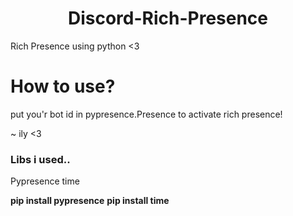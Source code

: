 <center><h1>Discord-Rich-Presence</h1></center>

Rich Presence using python &lt;3

# How to use?
put you'r bot id in pypresence.Presence to activate rich presence!

~ ily <3

### Libs i used..
Pypresence
time

**pip install pypresence**
**pip install time**
